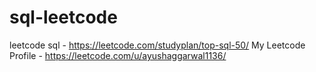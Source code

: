 # sql-leetcode
leetcode sql - https://leetcode.com/studyplan/top-sql-50/
My Leetcode Profile - https://leetcode.com/u/ayushaggarwal1136/